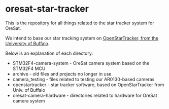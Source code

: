 # oresat-star-tracker

This is the repository for all things related to the star tracker system for OreSat. 

We intend to base our star tracking system on [OpenStarTracker, from the University of Buffalo](http://openstartracker.org "OpenStarTracker, from the University of Buffalo").

Below is an explanation of each directory:

- STM32F4-camera-system - OreSat camera system based on the STM32F4 MCU
- archive - old files and projects no longer in use
- camera_testing - files related to testing our AR0130-based cameras
- openstartracker - star tracker software, based on OpenStarTracker from Univ. of Buffalo
- oresat-camera-hardware - directories related to hardware for OreSat camera system

